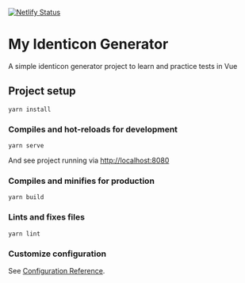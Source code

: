 [![Netlify Status](https://api.netlify.com/api/v1/badges/24f3fd16-f263-479e-8789-b6a478bfba84/deploy-status)](https://app.netlify.com/sites/identicon/deploys)

# My Identicon Generator

A simple identicon generator project to learn and practice tests in Vue

## Project setup

```
yarn install
```

### Compiles and hot-reloads for development

```
yarn serve
```

And see project running via [http://localhost:8080](http://localhost:8080)

### Compiles and minifies for production

```
yarn build
```

### Lints and fixes files

```
yarn lint
```

### Customize configuration

See [Configuration Reference](https://cli.vuejs.org/config/).

